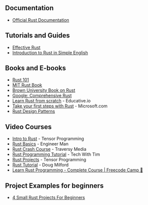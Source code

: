 ## Documentation
- [Official Rust Documentation](https://www.rust-lang.org/learn)

## Tutorials and Guides
- [Effective Rust](lurklurk.org/effective-rust/)
- [Introduction to Rust in Simple English](https://ezesunday.com/blog/introducing-rust-in-simple-english/)

## Books and E-books
- [Rust 101](https://101-rs.tweede.golf/)
- [MIT Rust Book](https://web.mit.edu/rust-lang_v1.25/arch/amd64_ubuntu1404/share/doc/rust/html/book/second-edition/index.html)
- [Brown University Book on Rust](https://rust-book.cs.brown.edu/ch03-03-how-functions-work.html)
- [Google: Comprehensive Rust](https://google.github.io/comprehensive-rust/)
- [Learn Rust from scratch](https://www.educative.io/courses/learn-rust-from-scratch) - Educative.io
- [Take your first steps with Rust](https://learn.microsoft.com/en-us/training/paths/rust-first-steps/) - Microsoft.com
- [Rust Design Patterns](
https://www.manning.com/books/rust-design-patterns)
## Video Courses
- [Intro to Rust](https://www.youtube.com/playlist?list=PLJbE2Yu2zumDF6BX6_RdPisRVHgzV02NW) - Tensor Programming
- [Rust Basics](https://www.youtube.com/playlist?list=PLlcnQQJK8SUjApd95LIcd3K9XXmE-IeCS) - Engineer Man
- [Rust Crash Course](https://www.youtube.com/watch?v=zF34dRivLOw) - Traversy Media
- [Rust Programming Tutorial](https://www.youtube.com/playlist?list=PLzMcBGfZo4-nyLTlSRBvo0zjSnCnqjHYQ) - Tech With Tim
- [Rust Projects](https://www.youtube.com/playlist?list=PLJbE2Yu2zumDD5vy2BuSHvFZU0a6RDmgb) - Tensor Programming
- [Rust Tutorial](https://www.youtube.com/playlist?list=PLLqEtX6ql2EyPAZ1M2_C0GgVd4A-_L4_5) - Doug Milford
- [Learn Rust Programming - Complete Course | Freecode Camp 🦀](https://youtu.be/BpPEoZW5IiY)

## Project Examples for beginners
- [4 Small Rust Projects For Beginners](https://preettheman.medium.com/4-small-rust-projects-for-beginners-444b16bc10be)

